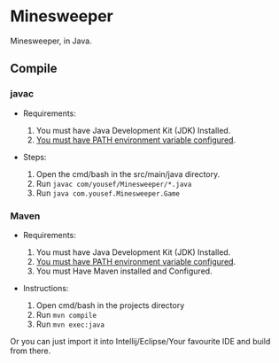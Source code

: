 # Minesweeper

Minesweeper, in Java.

## Compile

### javac

- Requirements:
    1. You must have Java Development Kit (JDK) Installed.
    2. [You must have PATH environment variable configured](https://docs.oracle.com/javase/tutorial/essential/environment/paths.html).

- Steps:
    1. Open the cmd/bash in the src/main/java directory.
    2. Run ``javac com/yousef/Minesweeper/*.java``
    3. Run  ``java com.yousef.Minesweeper.Game``

### Maven

- Requirements:
    1. You must have Java Development Kit (JDK) Installed.
    2. [You must have PATH environment variable configured](https://docs.oracle.com/javase/tutorial/essential/environment/paths.html).
    3. You must Have Maven installed and Configured.

- Instructions:
    1. Open cmd/bash in the projects directory
    2. Run ``mvn compile``
    3. Run  ``mvn exec:java``

Or you can just import it into Intellij/Eclipse/Your favourite IDE and build from there.
